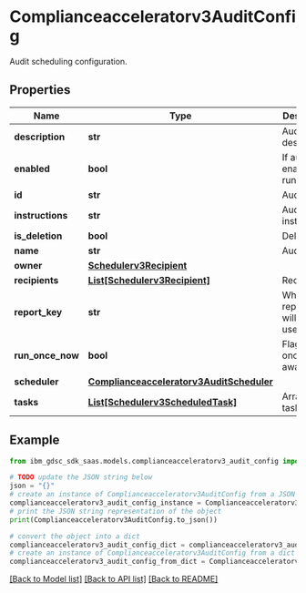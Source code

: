 # Complianceacceleratorv3AuditConfig

Audit scheduling configuration.

## Properties

Name | Type | Description | Notes
------------ | ------------- | ------------- | -------------
**description** | **str** | Audit description. | [optional] 
**enabled** | **bool** | If audit is enabled to run. | [optional] 
**id** | **str** | Audit id. | [optional] 
**instructions** | **str** | Audit instructions. | [optional] 
**is_deletion** | **bool** | Delete flag. | [optional] 
**name** | **str** | Audit name. | [optional] 
**owner** | [**Schedulerv3Recipient**](Schedulerv3Recipient.md) |  | [optional] 
**recipients** | [**List[Schedulerv3Recipient]**](Schedulerv3Recipient.md) | Recepients. | [optional] 
**report_key** | **str** | Which reports set will be used. | [optional] 
**run_once_now** | **bool** | Flag if run once right away. | [optional] 
**scheduler** | [**Complianceacceleratorv3AuditScheduler**](Complianceacceleratorv3AuditScheduler.md) |  | [optional] 
**tasks** | [**List[Schedulerv3ScheduledTask]**](Schedulerv3ScheduledTask.md) | Array of tasks. | [optional] 

## Example

```python
from ibm_gdsc_sdk_saas.models.complianceacceleratorv3_audit_config import Complianceacceleratorv3AuditConfig

# TODO update the JSON string below
json = "{}"
# create an instance of Complianceacceleratorv3AuditConfig from a JSON string
complianceacceleratorv3_audit_config_instance = Complianceacceleratorv3AuditConfig.from_json(json)
# print the JSON string representation of the object
print(Complianceacceleratorv3AuditConfig.to_json())

# convert the object into a dict
complianceacceleratorv3_audit_config_dict = complianceacceleratorv3_audit_config_instance.to_dict()
# create an instance of Complianceacceleratorv3AuditConfig from a dict
complianceacceleratorv3_audit_config_from_dict = Complianceacceleratorv3AuditConfig.from_dict(complianceacceleratorv3_audit_config_dict)
```
[[Back to Model list]](../README.md#documentation-for-models) [[Back to API list]](../README.md#documentation-for-api-endpoints) [[Back to README]](../README.md)


